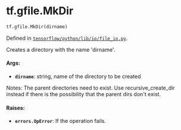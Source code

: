 <div itemscope itemtype="http://developers.google.com/ReferenceObject">
<meta itemprop="name" content="tf.gfile.MkDir" />
<meta itemprop="path" content="Stable" />
</div>

# tf.gfile.MkDir

``` python
tf.gfile.MkDir(dirname)
```



Defined in [`tensorflow/python/lib/io/file_io.py`](https://www.tensorflow.org/code/tensorflow/python/lib/io/file_io.py).

Creates a directory with the name 'dirname'.

#### Args:

* <b>`dirname`</b>: string, name of the directory to be created

Notes:
  The parent directories need to exist. Use recursive_create_dir instead if
  there is the possibility that the parent dirs don't exist.


#### Raises:

* <b>`errors.OpError`</b>: If the operation fails.